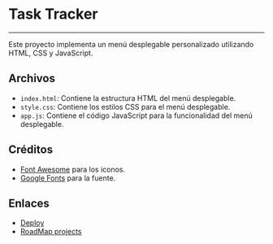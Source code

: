 # Task Tracker
___

Este proyecto implementa un menú desplegable personalizado utilizando HTML, CSS y JavaScript.

## Archivos

- `index.html`: Contiene la estructura HTML del menú desplegable.
- `style.css`: Contiene los estilos CSS para el menú desplegable.
- `app.js`: Contiene el código JavaScript para la funcionalidad del menú desplegable.

## Créditos

- [Font Awesome](https://cdnjs.cloudflare.com/ajax/libs/font-awesome/6.7.2/css/all.min.css) para los iconos.
- [Google Fonts](https://fonts.googleapis.com/css2?family=Poppins:wght@500&display=swap) para la fuente.

## Enlaces
- [Deploy](https://el3ma.github.io/task-tracker/)
- [RoadMap projects](https://roadmap.sh/projects/task-tracker-js)
